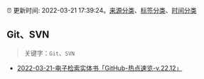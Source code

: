 :alarm_clock: 更新时间: 2022-03-21 17:39:24。[来源分类](../README.md)、[标签分类](../TAGS.md)、[时间分类](../TIMELINE.md)

## Git、SVN


> 关键字：`Git`、`SVN`



- [2022-03-21-电子检索实体书「GitHub-热点速览-v.22.12」](https://toutiao.io/k/xaanxtd) 